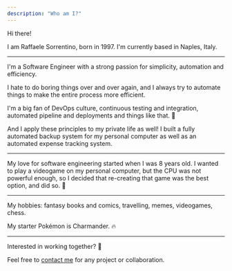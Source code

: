 ```yaml
---
description: "Who am I?"
---
```


Hi there!

I am Raffaele Sorrentino, born in 1997. I'm currently based in Naples, Italy.

<hr class="solid">

I'm a Software Engineer with a strong passion for simplicity, automation and efficiency.

I hate to do boring things over and over again, and I always try to automate things to make the entire process more efficient.

I'm a big fan of DevOps culture, continuous testing and integration, automated pipeline and deployments and things like that. 🤖

And I apply these principles to my private life as well! I built a fully automated backup system for my personal computer as well as an automated expense tracking system.

<hr class="solid">

My love for software engineering started when I was 8 years old. I wanted to play a videogame on my personal computer, but the CPU was not powerful enough, so I decided that re-creating that game was the best option, and did so. 🤔

<hr class="solid">

My hobbies: fantasy books and comics, travelling, memes, videogames, chess.

My starter Pokémon is Charmander. 🔥

<hr class="solid">

Interested in working together? 💼

Feel free to <a href="../contactme.html">contact me</a> for any project or collaboration.
